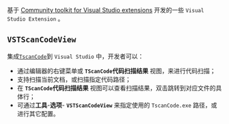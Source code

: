 基于 [Community toolkit for Visual Studio extensions](https://github.com/VsixCommunity/Community.VisualStudio.Toolkit) 开发的一些 `Visual Studio Extension` 。

##  `VSTScanCodeView`

集成[`TscanCode`](https://github.com/Tencent/TscanCode)到 `Visual Studio` 中，开发者可以：

- 通过编辑器的右键菜单或 **`TScanCode`代码扫描结果** 视图，来进行代码扫描；
- 支持扫描当前文档，或扫描指定代码路径；
- 在 **`TScanCode`代码扫描结果** 视图可以查看扫描结果，双击跳转到对应文件的具体行；
- 可通过**工具**-**选项**- **`VSTScanCodeView`** 来指定使用的 `TscanCode.exe` 路径，或进行其它配置。

